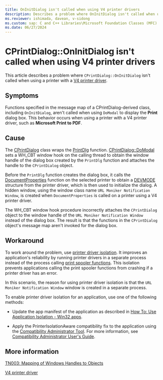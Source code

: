 ```yaml
---
title: OnInitDialog isn't called when using V4 printer drivers
description: Describes a problem where OnInitDialog isn't called when using a printer with a V4 printer driver. 
ms.reviewer: ishimada, davean, v-sidong
ms.custom: sap: C and C++ Libraries\Microsoft Foundation Classes (MFC)
ms.date: 06/27/2024
---
```


# CPrintDialog::OnInitDialog isn't called when using V4 printer drivers

This article describes a problem where `CPrintDialog::OnInitDialog` isn't called when using a printer with a [V4 printer driver](/windows-hardware/drivers/print/v4-printer-driver).

## Symptoms

Functions specified in the message map of a CPrintDialog-derived class, including `OnInitDialog`, aren't called when using `DoModal` to display the **Print** dialog box. This behavior occurs when using a printer with a V4 printer driver, such as **Microsoft Print to PDF**.

## Cause

The [CPrintDialog](/cpp/mfc/reference/cprintdialog-class) class wraps the [PrintDlg](/previous-versions/windows/desktop/legacy/ms646940(v=vs.85)) function. [CPrintDialog::DoModal](/cpp/mfc/reference/cprintdialog-class#domodal) sets a WH_CBT window hook on the calling thread to obtain the window handle of the dialog box created by the `PrintDlg` function and attaches the handle to the `CPrintDialog` object.

Before the `PrintDlg` function creates the dialog box, it calls the [DocumentProperties](/windows/win32/printdocs/documentproperties) function on the selected printer to obtain a [DEVMODE](/windows/win32/api/wingdi/ns-wingdi-devmodea) structure from the printer driver, which is then used to initialize the dialog. A hidden window, using the window class name `URL Moniker Notification Window`, is created when `DocumentProperties` is called on a printer using a V4 printer driver.

The WH_CBT window hook procedure incorrectly attaches the `CPrintDialog` object to the window handle of the `URL Moniker Notification Window` instead of the dialog box. The result is that the functions in the `CPrintDialog` object's message map aren't invoked for the dialog box.

## Workaround

To work around the problem, use [printer driver isolation](/windows-hardware/drivers/print/printer-driver-isolation). It improves an application's reliability by running printer drivers in a separate process instead of the process calling [print spooler functions](/windows/win32/printdocs/printing-and-print-spooler-functions#print-job-functions). This isolation prevents applications calling the print spooler functions from crashing if a printer driver has an error.

In this scenario, the reason for using printer driver isolation is that the `URL Moniker Notification Window` window is created in a separate process.

To enable printer driver isolation for an application, use one of the following methods:

- Update the app manifest of the application as described in [How To: Use Application Isolation - Win32 apps](/windows/win32/printdocs/use-application-isolation).

- Apply the PrinterIsolationAware compatibility fix to the application using the [Compatibility Administrator Tool](/windows/deployment/planning/using-the-compatibility-administrator-tool). For more information, see [Compatibility Administrator User's Guide](/windows/deployment/planning/compatibility-administrator-users-guide).

## More information

[TN003: Mapping of Windows Handles to Objects](/cpp/mfc/tn003-mapping-of-windows-handles-to-objects)

[V4 printer driver](/windows-hardware/drivers/print/v4-printer-driver)
